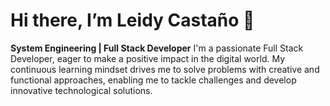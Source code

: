 # Hi there, I’m Leidy Castaño 👋
**System Engineering | Full Stack Developer**
I'm a passionate Full Stack Developer, eager to make a positive impact in the digital world. My continuous learning mindset drives me to solve problems with creative and functional approaches, enabling me to tackle challenges and develop innovative technological solutions.